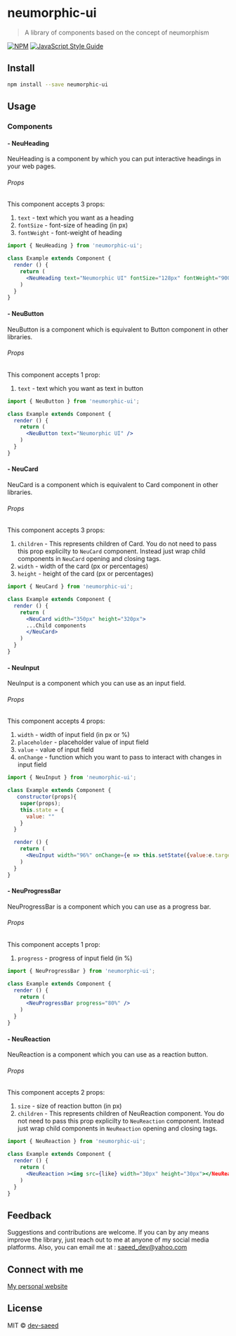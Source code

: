 # neumorphic-ui

> A library of components based on the concept of neumorphism

[![NPM](https://img.shields.io/npm/v/neumorphic-ui.svg)](https://www.npmjs.com/package/neumorphic-ui) [![JavaScript Style Guide](https://img.shields.io/badge/code_style-standard-brightgreen.svg)](https://standardjs.com)

## Install

```bash
npm install --save neumorphic-ui
```

## Usage

### Components

#### - NeuHeading
NeuHeading is a component by which you can put interactive headings in your web pages.

###### Props
This component accepts 3 props:
1. ```text``` - text which you want as a heading
2. ```fontSize``` - font-size of heading (in px)
3. ```fontWeight``` - font-weight of heading

```jsx
import { NeuHeading } from 'neumorphic-ui';

class Example extends Component {
  render () {
    return (
      <NeuHeading text="Neumorphic UI" fontSize="128px" fontWeight="900" />
    )
  }
}
```

#### - NeuButton
NeuButton is a component which is equivalent to Button component in other libraries.

###### Props
This component accepts 1 prop:
1. ```text``` - text which you want as text in button

```jsx
import { NeuButton } from 'neumorphic-ui';

class Example extends Component {
  render () {
    return (
      <NeuButton text="Neumorphic UI" />
    )
  }
}
```

#### - NeuCard
NeuCard is a component which is equivalent to Card component in other libraries.

###### Props
This component accepts 3 props:
1. ```children``` - This represents children of Card. You do not need
to pass this prop explicilty to ```NeuCard``` component. Instead just wrap
child components in ```NeuCard``` opening and closing tags.
2. ```width``` - width of the card (px or percentages)
3. ```height``` - height of the card (px or percentages)

```jsx
import { NeuCard } from 'neumorphic-ui';

class Example extends Component {
  render () {
    return (
      <NeuCard width="350px" height="320px">
      ...Child components
      </NeuCard>
    )
  }
}
```

#### - NeuInput
NeuInput is a component which you can use as an input field.

###### Props
This component accepts 4 props:
1. ```width``` - width of input field (in px or %)
2. ```placeholder``` - placeholder value of input field
3. ```value``` - value of input field
4. ```onChange``` - function which you want to pass to interact with changes in input field

```jsx
import { NeuInput } from 'neumorphic-ui';

class Example extends Component {
   constructor(props){
    super(props);
    this.state = {
      value: ""
    }
  }

  render () {
    return (
      <NeuInput width="96%" onChange={e => this.setState({value:e.target.value})} placeholder="Neumorphic Input" value={this.state.value} />
    )
  }
}
```

#### - NeuProgressBar
NeuProgressBar is a component which you can use as a progress bar.

###### Props
This component accepts 1 prop:
1. ```progress``` - progress of input field (in %)

```jsx
import { NeuProgressBar } from 'neumorphic-ui';

class Example extends Component {
  render () {
    return (
      <NeuProgressBar progress="80%" />
    )
  }
}
```

#### - NeuReaction
NeuReaction is a component which you can use as a reaction button.

###### Props
This component accepts 2 props:
1. ```size``` - size of reaction button (in px)
2. ```children``` - This represents children of NeuReaction component. You do not need
to pass this prop explicilty to ```NeuReaction``` component. Instead just wrap
child components in ```NeuReaction``` opening and closing tags.

```jsx
import { NeuReaction } from 'neumorphic-ui';

class Example extends Component {
  render () {
    return (
      <NeuReaction ><img src={like} width="30px" height="30px"></NeuReaction>
    )
  }
}
```

## Feedback
Suggestions and contributions are welcome. If you can by any means improve the library, just reach out to me at anyone of my social media platforms. Also, you can email me at : saeed_dev@yahoo.com

## Connect with me 
[My personal website](https://saeeddev.netlify.com/)

## License

MIT © [dev-saeed](https://github.com/dev-saeed)
